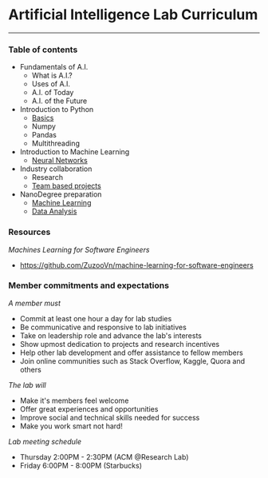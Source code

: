 # Artificial Intelligence Lab Curriculum

----------------------------------------

### Table of contents

- Fundamentals of A.I.
	- What is A.I.?
	- Uses of A.I.
	- A.I. of Today
	- A.I. of the Future
- Introduction to Python
	- [Basics](http://www.learnpythonthehardway.com)
	- Numpy 
	- Pandas
	- Multithreading
- Introduction to Machine Learning
	- [Neural Networks](http://neuralnetworksanddeeplearning.com/chap6.html)
- Industry collaboration
	- Research
	- [Team based projects](http://www.kaggle.com)
- NanoDegree preparation
	- [Machine Learning](https://www.udacity.com/course/machine-learning-engineer-nanodegree--nd009)
	- [Data Analysis](https://www.udacity.com/course/data-analyst-nanodegree--nd002?v=a4)


### Resources

*Machines Learning for Software Engineers*

- https://github.com/ZuzooVn/machine-learning-for-software-engineers



### Member commitments and expectations
 
*A member must*

- Commit at least one hour a day for lab studies
- Be communicative and responsive to lab initiatives
- Take on leadership role and advance the lab's interests
- Show upmost dedication to projects and research incentives
- Help other lab development and offer assistance to fellow members
- Join online communities such as Stack Overflow, Kaggle, Quora and others

*The lab will*

- Make it's members feel welcome
- Offer great experiences and opportunities
- Improve social and technical skills needed for success
- Make you work smart not hard!

*Lab meeting schedule*

- Thursday 2:00PM - 2:30PM (ACM @Research Lab)
- Friday 6:00PM - 8:00PM (Starbucks)
